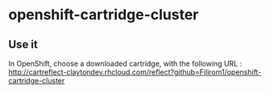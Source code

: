 # openshift-cartridge-cluster

## Use it

In OpenShift, choose a downloaded cartridge, with the following URL : http://cartreflect-claytondev.rhcloud.com/reflect?github=Filirom1/openshift-cartridge-cluster
